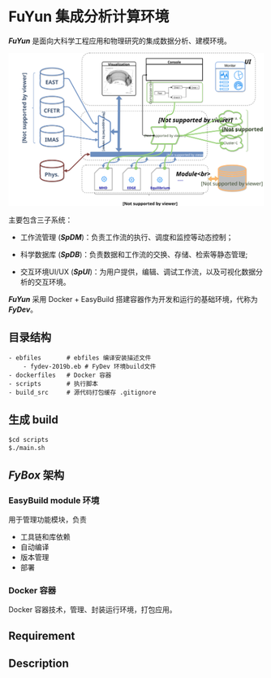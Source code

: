 # FuYun 集成分析计算环境

___FuYun___ 是面向大科学工程应用和物理研究的集成数据分析、建模环境。

![系统架构](./docs/figures/FuYunSystem.svg "FuYun")

主要包含三子系统：

* 工作流管理 (___SpDM___)：负责工作流的执行、调度和监控等动态控制；

* 科学数据库 (___SpDB___)：负责数据和工作流的交换、存储、检索等静态管理;

* 交互环境UI/UX (___SpUI___)：为用户提供，编辑、调试工作流，以及可视化数据分析的交互环境。

___FuYun___ 采用 Docker + EasyBuild 搭建容器作为开发和运行的基础环境，代称为 ___FyDev___。

## 目录结构

    - ebfiles       # ebfiles 编译安装描述文件
        - fydev-2019b.eb # FyDev 环境build文件
    - dockerfiles   # Docker 容器    
    - scripts       # 执行脚本
    - build_src     # 源代码打包缓存 .gitignore

## 生成 build

    $cd scripts
    $./main.sh

## ___FyBox___ 架构

### EasyBuild module 环境

用于管理功能模块，负责

* 工具链和库依赖
* 自动编译
* 版本管理
* 部署
 
### Docker 容器

Docker 容器技术，管理、封装运行环境，打包应用。

## Requirement

## Description
